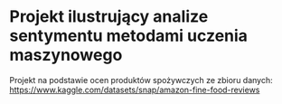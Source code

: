 # Projekt ilustrujący analize sentymentu metodami uczenia maszynowego
Projekt na podstawie ocen produktów spożywczych ze zbioru danych: https://www.kaggle.com/datasets/snap/amazon-fine-food-reviews